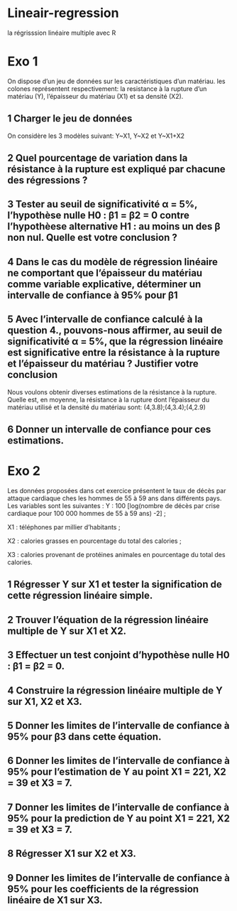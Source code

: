 # Lineair-regression
la régrisssion linéaire multiple avec R
# Exo 1
On dispose d’un jeu de données sur les caractéristiques d’un matériau. les colones représentent respectivement: la resistance à la rupture d’un matériau (Y), l’épaisseur du matériau (X1) et sa densité (X2).

## 1 Charger le jeu de données
On considère les 3 modèles suivant: Y~X1,
Y~X2 et Y~X1+X2

## 2 Quel pourcentage de variation dans la résistance à la rupture est expliqué par chacune des régressions ?

## 3 Tester au seuil de significativité α = 5%, l’hypothèse nulle H0 : β1 = β2 = 0 contre l’hypothèese alternative H1 : au moins un des β non nul. Quelle est votre conclusion ?

## 4 Dans le cas du modèle de régression linéaire ne comportant que l’épaisseur du matériau comme variable explicative, déterminer un intervalle de confiance à 95% pour β1

## 5 Avec l’intervalle de confiance calculé à la question 4., pouvons-nous affirmer, au seuil de significativité α = 5%, que la régression linéaire est significative entre la résistance à la rupture et l’épaisseur du matériau ? Justifier votre conclusion

Nous voulons obtenir diverses estimations de la résistance à la rupture. Quelle est, en moyenne, la résistance à la rupture dont l’épaisseur du matériau utilisé et la densité du matériau sont: (4,3.8);(4,3.4);(4,2.9)

## 6 Donner un intervalle de confiance pour ces estimations.

# Exo 2
Les données proposées dans cet exercice présentent le taux de décès par attaque cardiaque ches les hommes de 55 à 59 ans dans différents pays. Les variables sont les suivantes : Y : 100 [log(nombre de décès par crise cardiaque pour 100 000 hommes de 55 à 59 ans) -2] ;

X1 : téléphones par millier d’habitants ;

X2 : calories grasses en pourcentage du total des calories ;

X3 : calories provenant de protéines animales en pourcentage du total des calories.

## 1 Régresser Y sur X1 et tester la signification de cette régression linéaire simple.

## 2 Trouver l’équation de la régression linéaire multiple de Y sur X1 et X2.

## 3 Effectuer un test conjoint d’hypothèse nulle H0 : β1 = β2 = 0.

## 4 Construire la régression linéaire multiple de Y sur X1, X2 et X3.

## 5 Donner les limites de l’intervalle de confiance à 95% pour β3 dans cette équation.

## 6 Donner les limites de l’intervalle de confiance à 95% pour l’estimation de Y au point X1 = 221, X2 = 39 et X3 = 7.

## 7 Donner les limites de l’intervalle de confiance à 95% pour la prediction de Y au point X1 = 221, X2 = 39 et X3 = 7.

## 8 Régresser X1 sur X2 et X3.

## 9 Donner les limites de l’intervalle de confiance à 95% pour les coefficients de la régression linéaire de X1 sur X3.
